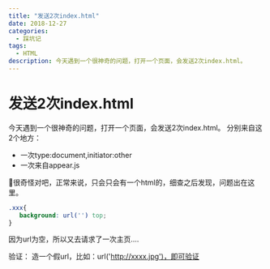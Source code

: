 ```yaml
---
title: "发送2次index.html"
date: 2018-12-27
categories:
  - 踩坑记
tags:
  - HTML
description: 今天遇到一个很神奇的问题，打开一个页面，会发送2次index.html。
---
```




# 发送2次index.html

今天遇到一个很神奇的问题，打开一个页面，会发送2次index.html。
分别来自这2个地方：
- 一次type:document,initiator:other
- 一次来自appear.js

🍉很奇怪对吧，正常来说，只会只会有一个html的，细查之后发现，问题出在这里。

```css
.xxx{
   background: url('') top;
}
```
因为url为空，所以又去请求了一次主页....

验证：
造一个假url，比如：url('http://xxxx.jpg')，即可验证